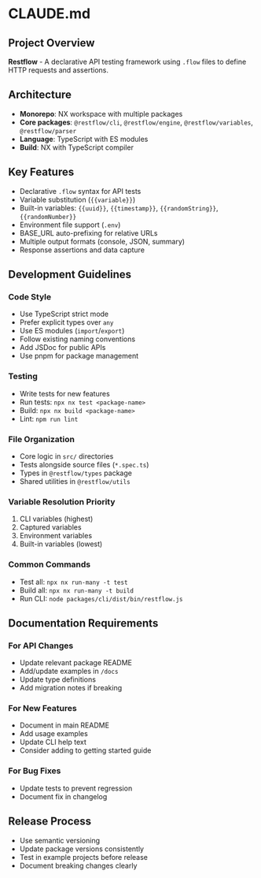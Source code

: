 # CLAUDE.md

## Project Overview

**Restflow** - A declarative API testing framework using `.flow` files to define HTTP requests and assertions.

## Architecture

- **Monorepo**: NX workspace with multiple packages
- **Core packages**: `@restflow/cli`, `@restflow/engine`, `@restflow/variables`, `@restflow/parser`
- **Language**: TypeScript with ES modules
- **Build**: NX with TypeScript compiler

## Key Features

- Declarative `.flow` syntax for API tests
- Variable substitution (`{{variable}}`)
- Built-in variables: `{{uuid}}`, `{{timestamp}}`, `{{randomString}}`, `{{randomNumber}}`
- Environment file support (`.env`)
- BASE_URL auto-prefixing for relative URLs
- Multiple output formats (console, JSON, summary)
- Response assertions and data capture

## Development Guidelines

### Code Style
- Use TypeScript strict mode
- Prefer explicit types over `any`
- Use ES modules (`import`/`export`)
- Follow existing naming conventions
- Add JSDoc for public APIs
- Use pnpm for package management

### Testing
- Write tests for new features
- Run tests: `npx nx test <package-name>`
- Build: `npx nx build <package-name>`
- Lint: `npm run lint`

### File Organization
- Core logic in `src/` directories
- Tests alongside source files (`*.spec.ts`)
- Types in `@restflow/types` package
- Shared utilities in `@restflow/utils`

### Variable Resolution Priority
1. CLI variables (highest)
2. Captured variables
3. Environment variables
4. Built-in variables (lowest)

### Common Commands
- Test all: `npx nx run-many -t test`
- Build all: `npx nx run-many -t build`
- Run CLI: `node packages/cli/dist/bin/restflow.js`

## Documentation Requirements

### For API Changes
- Update relevant package README
- Add/update examples in `/docs`
- Update type definitions
- Add migration notes if breaking

### For New Features
- Document in main README
- Add usage examples
- Update CLI help text
- Consider adding to getting started guide

### For Bug Fixes
- Update tests to prevent regression
- Document fix in changelog

## Release Process

- Use semantic versioning
- Update package versions consistently
- Test in example projects before release
- Document breaking changes clearly
